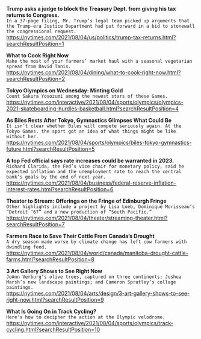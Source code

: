 **Trump asks a judge to block the Treasury Dept. from giving his tax returns to Congress.**\
`In a 37-page filing, Mr. Trump’s legal team picked up arguments that the Trump-era Justice Department had put forward in a bid to stonewall the congressional request.`\
https://nytimes.com/2021/08/04/us/politics/trump-tax-returns.html?searchResultPosition=1

**What to Cook Right Now**\
`Make the most of your farmers’ market haul with a seasonal vegetarian spread from David Tanis.`\
https://nytimes.com/2021/08/04/dining/what-to-cook-right-now.html?searchResultPosition=2

**Tokyo Olympics on Wednesday: Minting Gold**\
`Count Sakura Yosozumi among the newest stars of these Games.`\
https://nytimes.com/interactive/2021/08/04/sports/olympics/olympics-2021-skateboarding-hurdles-basketball.html?searchResultPosition=4

**As Biles Rests After Tokyo, Gymnastics Glimpses What Could Be**\
`It isn’t clear whether Biles will compete seriously again. At the Tokyo Games, the sport got an idea of what things might be like without her.`\
https://nytimes.com/2021/08/04/sports/olympics/biles-tokyo-gymnastics-future.html?searchResultPosition=5

**A top Fed official says rate increases could be warranted in 2023.**\
`Richard Clarida, the Fed’s vice chair for monetary policy, said he expected inflation and the unemployment rate to reach the central bank’s goals by the end of next year.`\
https://nytimes.com/2021/08/04/business/federal-reserve-inflation-interest-rates.html?searchResultPosition=6

**Theater to Stream: Offerings on the Fringe of Edinburgh Fringe**\
`Other highlights include a project by Lisa Loeb, Dominique Morisseau’s “Detroit ’67” and a new production of “South Pacific.”`\
https://nytimes.com/2021/08/04/theater/streaming-theater.html?searchResultPosition=7

**Farmers Race to Save Their Cattle From Canada’s Drought**\
`A dry season made worse by climate change has left cow farmers with dwindling feed.`\
https://nytimes.com/2021/08/04/world/canada/manitoba-drought-cattle-farms.html?searchResultPosition=8

**3 Art Gallery Shows to See Right Now**\
`JoAnn Verburg’s olive trees, captured on three continents; Joshua Marsh’s new landscape paintings; and Cameron Spratley’s collage paintings.`\
https://nytimes.com/2021/08/04/arts/design/3-art-gallery-shows-to-see-right-now.html?searchResultPosition=9

**What Is Going On in Track Cycling?**\
`Here's how to decipher the action at the Olympic velodrome.`\
https://nytimes.com/interactive/2021/08/04/sports/olympics/track-cycling.html?searchResultPosition=10

